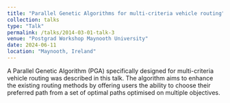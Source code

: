 ```yaml
---
title: "Parallel Genetic Algorithms for multi-criteria vehicle routing"
collection: talks
type: "Talk"
permalink: /talks/2014-03-01-talk-3
venue: "Postgrad Workshop Maynooth University"
date: 2024-06-11
location: "Maynooth, Ireland"
---
```


A Parallel Genetic Algorithm (PGA) specifically designed for multi-criteria vehicle routing was described in this talk. The algorithm aims to enhance the existing routing methods by offering users the ability to choose their preferred path from a set of optimal paths optimised on multiple objectives.

